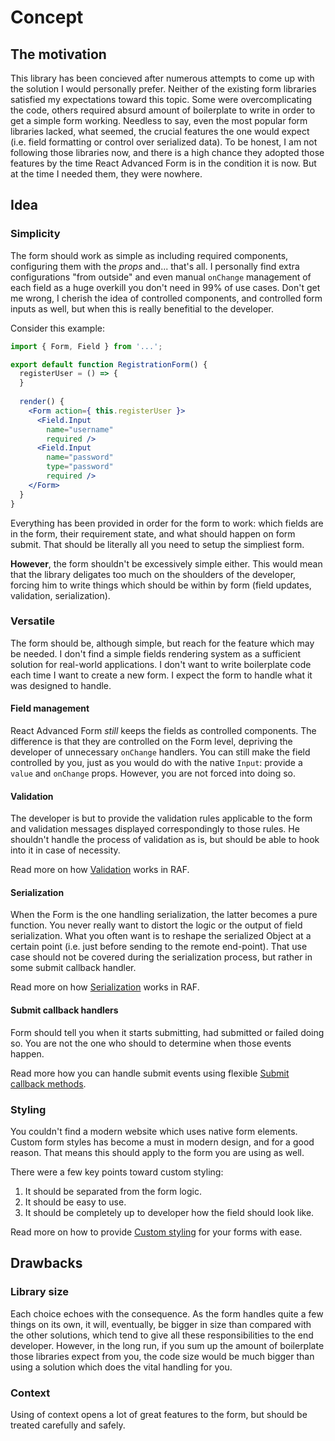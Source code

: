 # Concept

## The motivation
This library has been concieved after numerous attempts to come up with the solution I would personally prefer. Neither of the existing form libraries satisfied my expectations toward this topic. Some were overcomplicating the code, others required absurd amount of boilerplate to write in order to get a simple form working. Needless to say, even the most popular form libraries lacked, what seemed, the crucial features the one would expect (i.e. field formatting or control over serialized data). To be honest, I am not following those libraries now, and there is a high chance they adopted those features by the time React Advanced Form is in the condition it is now. But at the time I needed them, they were nowhere.

## Idea

### Simplicity
The form should work as simple as including required components, configuring them with the *props* and... that's all. I personally find extra configurations "from outside" and even manual `onChange` management of each field as a huge overkill you don't need in 99% of use cases. Don't get me wrong, I cherish the idea of controlled components, and controlled form inputs as well, but when this is really benefitial to the developer.

Consider this example:

```jsx
import { Form, Field } from '...';

export default function RegistrationForm() {
  registerUser = () => {
  }
  
  render() {
    <Form action={ this.registerUser }>
      <Field.Input
        name="username"
        required />
      <Field.Input
        name="password"
        type="password"
        required />
    </Form>
  }
}
```

Everything has been provided in order for the form to work: which fields are in the form, their requirement state, and what should happen on form submit. That should be literally all you need to setup the simpliest form.

**However**, the form shouldn't be excessively simple either. This would mean that the library deligates too much on the shoulders of the developer, forcing him to write things which should be within by form (field updates, validation, serialization).

### Versatile
The form should be, although simple, but reach for the feature which may be needed. I don't find a simple fields rendering system as a sufficient solution for real-world applications. I don't want to write boilerplate code each time I want to create a new form. I expect the form to handle what it was designed to handle.

#### Field management
React Advanced Form *still* keeps the fields as controlled components. The difference is that they are controlled on the Form level, depriving the developer of unnecessary `onChange` handlers. You can still make the field controlled by you, just as you would do with the native `Input`: provide a `value` and `onChange` props. However, you are not forced into doing so.

#### Validation
The developer is but to provide the validation rules applicable to the form and validation messages displayed correspondingly to those rules. He shouldn't handle the process of validation as is, but should be able to hook into it in case of necessity.

Read more on how [Validation](./validation.md) works in RAF.

#### Serialization
When the Form is the one handling serialization, the latter becomes a pure function. You never really want to distort the logic or the output of field serialization. What you often want is to reshape the serialized Object at a certain point (i.e. just before sending to the remote end-point). That use case should not be covered during the serialization process, but rather in some submit callback handler.

Read more on how [Serialization](./serialization.md) works in RAF.

#### Submit callback handlers
Form should tell you when it starts submitting, had submitted or failed doing so. You are not the one who should to determine when those events happen.

Read more how you can handle submit events using flexible [Submit callback methods](./submit.md#callback-methods).

### Styling
You couldn't find a modern website which uses native form elements. Custom form styles has become a must in modern design, and for a good reason. That means this should apply to the form you are using as well.

There were a few key points toward custom styling:
1. It should be separated from the form logic.
1. It should be easy to use.
1. It should be completely up to developer how the field should look like.

Read more on how to provide [Custom styling](./custom-styling.md) for your forms with ease.

## Drawbacks
### Library size
Each choice echoes with the consequence. As the form handles quite a few things on its own, it will, eventually, be bigger in size than compared with the other solutions, which tend to give all these responsibilities to the end developer. However, in the long run, if you sum up the amount of boilerplate those libraries expect from you, the code size would be much bigger than using a solution which does the vital handling for you.

### Context
Using of context opens a lot of great features to the form, but should be treated carefully and safely.
